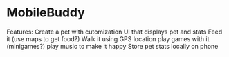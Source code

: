 # MobileBuddy

Features:
Create a pet with cutomization
UI that displays pet and stats
Feed it (use maps to get food?)
Walk it using GPS location
play games with it (minigames?)
play music to make it happy
Store pet stats locally on phone
